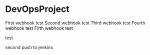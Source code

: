 # DevOpsProject
First webhook test
Second webhook test
Third webhook test
Fourth webhook test
Firth webhook test

test

second push to jenkins
